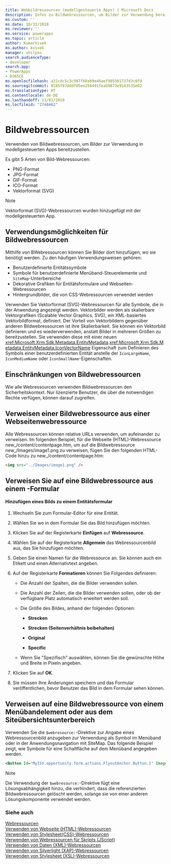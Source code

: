 ```yaml
---
title: Webbildressourcen (modellgesteuerte Apps) | Microsoft Docs
description: Infos zu Bildwebressourcen, um Bilder zur Verwendung bereitzustellen.
ms.custom: ''
ms.date: 10/31/2018
ms.reviewer: ''
ms.service: powerapps
ms.topic: article
author: KumarVivek
ms.author: kvivek
manager: shilpas
search.audienceType:
- developer
search.app:
- PowerApps
- D365CE
ms.openlocfilehash: a31cdc5c3c987f68ab9e46aef985501737d3c0f9
ms.sourcegitcommit: 8185f87dddf05ee256491feab9873e9143535e02
ms.translationtype: HT
ms.contentlocale: de-DE
ms.lasthandoff: 11/01/2019
ms.locfileid: "2748462"
---
```

# <a name="image-web-resources"></a>Bildwebressourcen

<!-- https://docs.microsoft.com/dynamics365/customer-engagement/developer/image-web-resources -->

Verwenden von Bildwebressourcen, um  Bilder zur Verwendung in modellgesteuerten Apps  bereitzustellen.  

Es gibt 5 Arten von Bild-Webressourcen: 
* PNG-Format
* JPG-Format
* GIF-Format
* ICO-Format
* Vektorformat (SVG)

> [!NOTE]
> Vektorformat (SVG)-Webressourcen wurden hinzugefügt mit der modellgesteuerten App.

  
<a name="BKMK_Capabilities"></a>   
## <a name="capabilities-of-image-web-resources"></a>Verwendungsmöglichkeiten für Bildwebressourcen  
 Mithilfe von BWebressourcen können Sie Bilder dort hinzufügen, wo sie benötigt werden. Zu den häufigen Verwendungsweisen gehören:  
  
- Benutzerdefinierte Entitätssymbole  
- Symbole für benutzerdefinierte Menüband-Steuerelemente und `SiteMap`-Unterbereiche  
- Dekorative Grafiken für Entitätsformulare und Webseiten-Webressourcen  
- Hintergrundbilder, die von CSS-Webressourcen verwendet werden  

Verwenden Sie Vektorformat (SVG)-Webressourcen für alle Symbole, die in der Anwendung angezeigt werden. Vektorbilder werden als skalierbare Vektorgrafiken (Scalable Vector Graphics, SVG), ein XML-basiertes Vektorbildformat, definiert. Der Vorteil von Vektorbildern gegenüber anderen Bildwebressourcen ist ihre Skalierbarkeit. Sie können ein Vektorbild definieren und es wiederverwenden, anstatt Bilder in mehreren Größen zu bereitzustellen. Sie verwenden diese mit einer neuen <xref:Microsoft.Xrm.Sdk.Metadata.EntityMetadata>.<xref:Microsoft.Xrm.Sdk.Metadata.EntityMetadata.IconVectorName> Eigenschaft zum Definieren des Symbols einer benutzerdefinierten Entität anstelle der `IconLargeName`, `IconMediumName` oder `IconSmallName`-Eigenschaften.
  
<a name="BKMK_Limitations"></a>   
## <a name="limitations-of-image-web-resources"></a>Einschränkungen von Bildwebressourcen  
 Wie alle Webressourcen verwenden Bildwebressourcen den Sicherheitskontext. Nur lizenzierte Benutzer, die über die notwendigen Rechte verfügen, können darauf zugreifen.  
 
  
<a name="BKMK_ReferenceFromWebPageWebResource"></a>   
## <a name="reference-an-image-web-resource-from-a-webpage-web-resource"></a>Verweisen einer Bildwebressource aus einer Webseitenwebressource  
 Alle Webressourcen können relative URLs verwenden, um aufeinander zu verweisen. Im folgenden Beispiel, für die Webseite (HTML)-Webressource new_/content/contentpage.htm, um auf die Bildwebressource new_/Images/image1.png zu verweisen, fügen Sie den folgenden HTML-Code hinzu zu new_/content/contentpage.htm:  
  
```html  
<img src="../Images/image1.png" />  
```  
  
<a name="BKMK_ReferenceFromForm"></a>   
## <a name="reference-an-image-web-resource-from-a--form"></a>Verweisen Sie auf eine Bildwebressource aus einem -Formular  
  
#### <a name="add-an-image-to-an-entity-form"></a>Hinzufügen eines Bilds zu einem Entitätsformular  
  
1.  Wechseln Sie zum Formular-Editor für eine Entität.  
  
2.  Wählen Sie wo in dem Formular Sie das Bild hinzufügen möchten.  
  
3.  Klicken Sie auf der Registerkarte **Einfügen** auf **Webressource**.  
  
4.  Wählen Sie auf der Registerkarte **Allgemein** das Webressourcenbild aus, das Sie hinzufügen möchten.  
  
5.  Geben Sie einen Namen für die Webressource an. Sie können auch ein Etikett und einen Alternativtext angeben.  
  
6.  Auf der Registerkarte **Formatieren** können Sie Folgendes definieren:  
  
    -   Die Anzahl der Spalten, die die Bilder verwenden sollen.  
  
    -   Die Anzahl der Zeilen, die die Bilder verwenden sollen, oder ob der verfügbare Platz automatisch erweitert werden soll.  
  
    -   Die Größe des Bildes, anhand der folgenden Optionen:  
  
        - **Strecken**  
  
        - **Strecken (Seitenverhältnis beibehalten)**  
  
        - **Original**  
  
        - **Specific**  
  
    -   Wenn Sie "Spezifisch" auswählen, können Sie die gewünschte Höhe und Breite in Pixeln angeben.  
  
7.  Klicken Sie auf **OK**.  
  
8.  Sie müssen Ihre Änderungen speichern und das Formular veröffentlichen, bevor Benutzer das Bild in dem Formular sehen können.  
  
<a name="BKMK_ReferenceWithWebResourcedirective"></a>   
## <a name="reference-an-image-web-resource-from-a-ribbon-element-or-from-the-site-map-subarea"></a>Verweisen auf eine Bildwebressource von einem Menübandelement oder aus dem Siteübersichtsunterbereich  
 Verwenden Sie die `$webresource:`-Direktive zur Angabe eines Webressourcenbild anzugeben zur Verwendung als Symbol im Menüband oder in der Anwendungsnavigation mit SiteMap. Das folgende Beispiel zeigt, wie Symbole für eine Schaltfläche auf dem Menüband angegeben werden.  
  
```xml  
<Button Id="MyISV.opportunity.form.actions.FlyoutAnchor.Button.1" Image16by16="$webresource:new_/icons/oneIcon16.png" Image32by32="$webresource:new_/icons/oneIcon32.png"/>  
```  
  
> [!NOTE]
>  Die Verwendung der `$webresource:`-Direktive fügt eine Lösungsabhängigkeit hinzu, die verhindert, dass die referenzierten Bildwebressourcen gelöscht werden, solange sie von einer anderen Lösungskomponente verwendet werden.  
  
### <a name="see-also"></a>Siehe auch  
 [Webressourcen](web-resources.md)   
 [Verwenden von Webseite (HTML)-Webressourcen](webpage-html-web-resources.md)   
 [Verwenden von Stylesheet(CSS)-Webressourcen](css-web-resources.md)   
 [Verwenden von Webressourcen für Skripts (JScript)](script-jscript-web-resources.md)   
 [Verwenden von Daten (XML)-Webressourcen](data-xml-web-resources.md)   
 [Verwenden von Silverlight (XAP)-Webressourcen](/dynamics365/customer-engagement/developer/silverlight-xap-web-resources)  
 [Verwenden von Stylesheet (XSL)-Webressourcen](stylesheet-xsl-web-resources.md)
